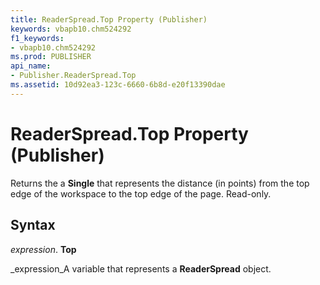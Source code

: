 ```yaml
---
title: ReaderSpread.Top Property (Publisher)
keywords: vbapb10.chm524292
f1_keywords:
- vbapb10.chm524292
ms.prod: PUBLISHER
api_name:
- Publisher.ReaderSpread.Top
ms.assetid: 10d92ea3-123c-6660-6b8d-e20f13390dae
---
```



# ReaderSpread.Top Property (Publisher)

Returns the a  **Single** that represents the distance (in points) from the top edge of the workspace to the top edge of the page. Read-only.


## Syntax

 _expression_. **Top**

 _expression_A variable that represents a  **ReaderSpread** object.


